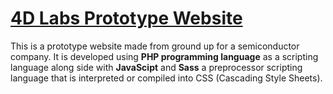 # [4D Labs Prototype Website](https://edausan.github.io/4D-Labs/)
This is a prototype website made from ground up for a semiconductor company. It is developed using __PHP programming language__ as a scripting language along side with __JavaScipt__ and __Sass__ a preprocessor scripting language that is interpreted or compiled into CSS (Cascading Style Sheets).
